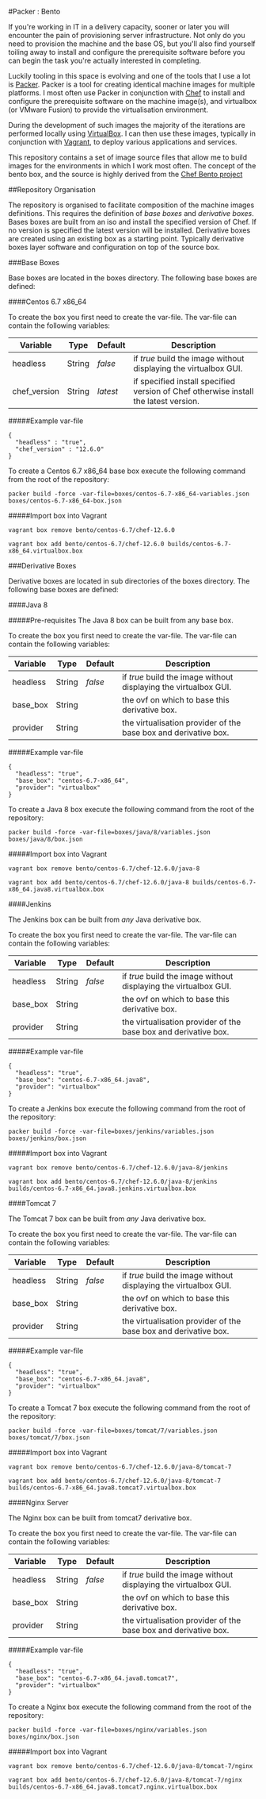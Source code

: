 
#Packer : Bento

If you're working in IT in a delivery capacity, sooner or later you will encounter the pain of provisioning server infrastructure.  Not only do you need to provision the machine and the base OS, but you'll also find yourself toiling away to install and configure the prerequisite software before you can begin the task you're actually interested in completing. 

Luckily tooling in this space is evolving and one of the tools that I use a lot is [Packer](https://www.packer.io).  Packer is a tool for creating identical machine images for multiple platforms.  I most often use Packer in conjunction with [Chef](https://www.chef.io/) to install and configure the prerequisite software on the machine image(s), and virtualbox (or VMware Fusion) to provide the virtualisation environment.

During the development of such images the majority of the iterations are performed locally using [VirtualBox](https://www.virtualbox.org/).  I can then use these images, typically in conjunction with [Vagrant](https://www.vagrantup.com/), to deploy various applications and services.

This repository contains a set of image source files that allow me to build images for the environments in which I work most often.  The concept of the bento box, and the source is highly derived from the [Chef Bento project](https://github.com/chef/bento)

##Repository Organisation

The repository is organised to facilitate composition of the machine images definitions.  This requires the definition of *base boxes* and *derivative boxes*.  Bases boxes are built from an iso and install the specified version of Chef.  If no version is specified the latest version will be installed.  Derivative boxes are created using an existing box as a starting point.  Typically derivative boxes layer software and configuration on top of the source box.

###Base Boxes

Base boxes are located in the boxes directory.  The following base boxes are defined:

####Centos 6.7 x86_64

To create the box you first need to create the var-file.  The var-file can contain the following variables:

| Variable | Type 			| Default | Description |
| -------- | ----- 			| ------- | ----------- |
| headless | String 		| *false* | if *true* build the image without displaying the virtualbox GUI. |
| chef_version | String 	| *latest* | if specified install specified version of Chef otherwise install the latest version. |

#####Example var-file

```
{
  "headless" : "true",
  "chef_version" : "12.6.0"
}
```

To create a Centos 6.7 x86_64 base box execute the following command from the root of the repository:

```
packer build -force -var-file=boxes/centos-6.7-x86_64-variables.json boxes/centos-6.7-x86_64-box.json
```

#####Import box into Vagrant

```
vagrant box remove bento/centos-6.7/chef-12.6.0

vagrant box add bento/centos-6.7/chef-12.6.0 builds/centos-6.7-x86_64.virtualbox.box
```

###Derivative Boxes

Derivative boxes are located in sub directories of the boxes directory.  The following base boxes are defined:

####Java 8

#####Pre-requisites
The Java 8 box can be built from any base box.

To create the box you first need to create the var-file.  The var-file can contain the following variables:

| Variable | Type 			| Default | Description |
| -------- | ----- 			| ------- | ----------- |
| headless | String 		| *false* | if *true* build the image without displaying the virtualbox GUI. |
| base_box | String 	|  | the ovf on which to base this derivative box. |
| provider | String 	| | the virtualisation provider of the base box and derivative box. |


#####Example var-file

```
{
  "headless": "true",
  "base_box": "centos-6.7-x86_64",
  "provider": "virtualbox"
}
```

To create a Java 8 box execute the following command from the root of the repository:

```
packer build -force -var-file=boxes/java/8/variables.json boxes/java/8/box.json
```

#####Import box into Vagrant

```
vagrant box remove bento/centos-6.7/chef-12.6.0/java-8

vagrant box add bento/centos-6.7/chef-12.6.0/java-8 builds/centos-6.7-x86_64.java8.virtualbox.box
```

####Jenkins

The Jenkins box can be built from *any* Java derivative box.

To create the box you first need to create the var-file.  The var-file can contain the following variables:

| Variable | Type 			| Default | Description |
| -------- | ----- 			| ------- | ----------- |
| headless | String 		| *false* | if *true* build the image without displaying the virtualbox GUI. |
| base_box | String 	|  | the ovf on which to base this derivative box. |
| provider | String 	| | the virtualisation provider of the base box and derivative box. |

#####Example var-file

```
{
  "headless": "true",
  "base_box": "centos-6.7-x86_64.java8",
  "provider": "virtualbox"
}
```

To create a Jenkins box execute the following command from the root of the repository:

```
packer build -force -var-file=boxes/jenkins/variables.json boxes/jenkins/box.json
```

#####Import box into Vagrant

```
vagrant box remove bento/centos-6.7/chef-12.6.0/java-8/jenkins

vagrant box add bento/centos-6.7/chef-12.6.0/java-8/jenkins builds/centos-6.7-x86_64.java8.jenkins.virtualbox.box
```

####Tomcat 7

The Tomcat 7 box can be built from *any* Java derivative box.

To create the box you first need to create the var-file.  The var-file can contain the following variables:

| Variable | Type 			| Default | Description |
| -------- | ----- 			| ------- | ----------- |
| headless | String 		| *false* | if *true* build the image without displaying the virtualbox GUI. |
| base_box | String 	|  | the ovf on which to base this derivative box. |
| provider | String 	| | the virtualisation provider of the base box and derivative box. |

#####Example var-file

```
{
  "headless": "true",
  "base_box": "centos-6.7-x86_64.java8",
  "provider": "virtualbox"
}
```

To create a Tomcat 7 box execute the following command from the root of the repository:

```
packer build -force -var-file=boxes/tomcat/7/variables.json boxes/tomcat/7/box.json
```

#####Import box into Vagrant

```
vagrant box remove bento/centos-6.7/chef-12.6.0/java-8/tomcat-7

vagrant box add bento/centos-6.7/chef-12.6.0/java-8/tomcat-7 builds/centos-6.7-x86_64.java8.tomcat7.virtualbox.box
```

####Nginx Server

The Nginx box can be built from tomcat7 derivative box.

To create the box you first need to create the var-file.  The var-file can contain the following variables:

| Variable | Type       | Default | Description |
| -------- | -----      | ------- | ----------- |
| headless | String     | *false* | if *true* build the image without displaying the virtualbox GUI. |
| base_box | String   |  | the ovf on which to base this derivative box. |
| provider | String   | | the virtualisation provider of the base box and derivative box. |

#####Example var-file

```
{
  "headless": "true",
  "base_box": "centos-6.7-x86_64.java8.tomcat7",
  "provider": "virtualbox"
}
```

To create a Nginx box execute the following command from the root of the repository:

```
packer build -force -var-file=boxes/nginx/variables.json boxes/nginx/box.json
```

#####Import box into Vagrant

```
vagrant box remove bento/centos-6.7/chef-12.6.0/java-8/tomcat-7/nginx

vagrant box add bento/centos-6.7/chef-12.6.0/java-8/tomcat-7/nginx builds/centos-6.7-x86_64.java8.tomcat7.nginx.virtualbox.box
```
